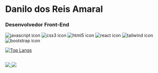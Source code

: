 # Danilo dos Reis Amaral

### Desenvolvedor Front-End


<div>
  <img src="https://img.shields.io/badge/JavaScript-F7DF1E?style=for-the-badge&logo=javascript&logoColor=black" alt="javascript icon">
  <img src="https://img.shields.io/badge/CSS3-1572B6?style=for-the-badge&logo=css3&logoColor=white" alt="css3 icon">
  <img src="https://img.shields.io/badge/HTML5-E34F26?style=for-the-badge&logo=html5&logoColor=white" alt="html5 icon">
  <img src="https://img.shields.io/badge/React-20232A?style=for-the-badge&logo=react&logoColor=61DAFB" alt="react icon">
  <img src="https://img.shields.io/badge/Tailwind_CSS-38B2AC?style=for-the-badge&logo=tailwind-css&logoColor=white" alt="tailwind icon">
  <img src="https://img.shields.io/badge/Bootstrap-563D7C?style=for-the-badge&logo=bootstrap&logoColor=white" alt="bootstrap icon">
</div>

[![Top Langs](https://github-readme-stats.vercel.app/api/top-langs/?username=DanReiss&layout=compact&theme=merko)](https://github.com/anuraghazra/github-readme-stats)

##

<div>
  <a href="https://www.linkedin.com/in/danilo-dos-reis-amaral-8a5405234/">
    <img src="https://img.shields.io/badge/LinkedIn-0077B5?style=for-the-badge&logo=linkedin&logoColor=white">
  </a>
  <a href="mailto: danreis.ctt@gmail.com">
    <img src="https://img.shields.io/badge/Gmail-D14836?style=for-the-badge&logo=gmail&logoColor=white">
  </a>
  <!-- <a href="">
    <img src="https://img.shields.io/badge/website-000000?style=for-the-badge&logo=About.me&logoColor=white">
  </a> -->
</div>

